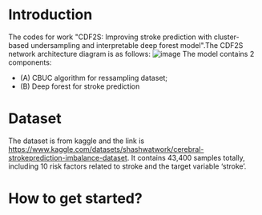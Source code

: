 # Introduction
The codes for work "CDF2S: Improving stroke prediction with cluster- based undersampling and interpretable deep forest model".The CDF2S network architecture diagram is as follows:
![image](https://github.com/hvskghdghsjsv/CDF2S-celebral-stroke-prediction/assets/43929155/e130d6c9-655f-48cb-9948-b117d3f4cac3)
The model contains 2 components: 
+ (A) CBUC algorithm for ressampling dataset;
+ (B) Deep forest for stroke prediction
# Dataset
The dataset is from kaggle and the link is https://www.kaggle.com/datasets/shashwatwork/cerebral-strokeprediction-imbalance-dataset. It contains 43,400 samples totally, including 10 risk
factors related to stroke and the target variable ‘stroke’.

# How to get started?

